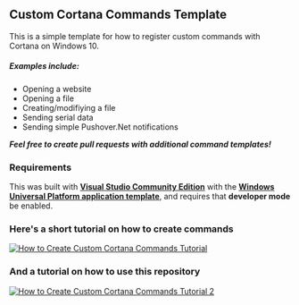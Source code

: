 ## Custom Cortana Commands Template

This is a simple template for how to register custom commands with Cortana on Windows 10.

##### Examples include:
- Opening a website
- Opening a file
- Creating/modifiying a file
- Sending serial data
- Sending simple Pushover.Net notifications

***Feel free to create pull requests with additional command templates!***

### Requirements

This was built with [**Visual Studio Community Edition**](https://www.visualstudio.com/en-us/products/visual-studio-community-vs.aspx) with the [**Windows Universal Platform application template**](https://www.visualstudio.com/en-us/features/universal-windows-platform-vs.aspx), and requires that **developer mode** be enabled.

### Here's a short tutorial on how to create commands

[![How to Create Custom Cortana Commands Tutorial](http://img.youtube.com/vi/0Wcn-ZK9mi4/0.jpg)](https://youtu.be/0Wcn-ZK9mi4 "Tutorial Video")

### And a tutorial on how to use this repository

[![How to Create Custom Cortana Commands Tutorial 2](http://img.youtube.com/vi/GICF03UAOcQ/0.jpg)](https://youtu.be/GICF03UAOcQ "Tutorial Video 2")
